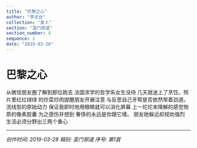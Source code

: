 ```yaml
---
title: "巴黎之心"
author: "李尤台"
collection: "爱人"
section: "歪门邪道"
section_number: 4
sequence: 1
date: "2019-03-28"
---
```


# 巴黎之心

从微信朋友圈了解到那位跑去
法国求学的哲学系女生没待
几天就迷上了烹饪。照片里红红绿绿
的炒菜炒肉提醒朋友开展注意
与反思自己牙帮是否依然带着劲道。
流线型的原始动力
保证我即时地用眼睛就可以消化屏幕
上一坨坨未降解的感觉物质的像素胶囊
为之感伤并想到
奢侈的永远是你跟它缠。
朋友她躲远却规劝强烈
生活必须分野出三两个重心

---
*创作时间: 2019-03-28*
*辑别: 歪门邪道*
*序号: 第1首*

